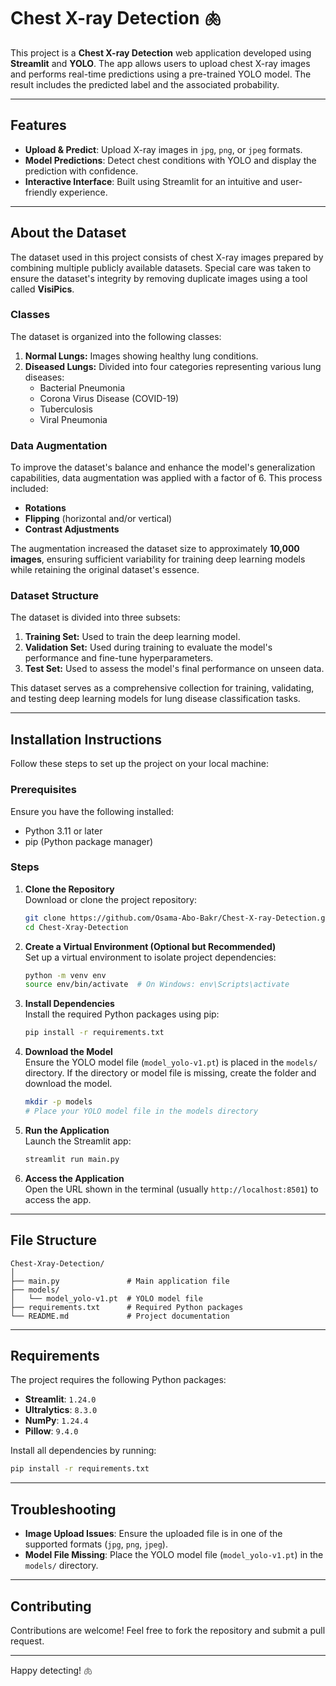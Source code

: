 # Chest X-ray Detection 🫁

This project is a **Chest X-ray Detection** web application developed using **Streamlit** and **YOLO**. The app allows users to upload chest X-ray images and performs real-time predictions using a pre-trained YOLO model. The result includes the predicted label and the associated probability.

---

## Features
- **Upload & Predict**: Upload X-ray images in `jpg`, `png`, or `jpeg` formats.
- **Model Predictions**: Detect chest conditions with YOLO and display the prediction with confidence.
- **Interactive Interface**: Built using Streamlit for an intuitive and user-friendly experience.

---

## About the Dataset
The dataset used in this project consists of chest X-ray images prepared by combining multiple publicly available datasets. Special care was taken to ensure the dataset's integrity by removing duplicate images using a tool called **VisiPics**.

### Classes
The dataset is organized into the following classes:

1. **Normal Lungs:** Images showing healthy lung conditions.
2. **Diseased Lungs:** Divided into four categories representing various lung diseases:
   - Bacterial Pneumonia
   - Corona Virus Disease (COVID-19)
   - Tuberculosis
   - Viral Pneumonia

### Data Augmentation
To improve the dataset's balance and enhance the model's generalization capabilities, data augmentation was applied with a factor of 6. This process included:
- **Rotations**
- **Flipping** (horizontal and/or vertical)
- **Contrast Adjustments**

The augmentation increased the dataset size to approximately **10,000 images**, ensuring sufficient variability for training deep learning models while retaining the original dataset's essence.

### Dataset Structure
The dataset is divided into three subsets:
1. **Training Set:** Used to train the deep learning model.
2. **Validation Set:** Used during training to evaluate the model's performance and fine-tune hyperparameters.
3. **Test Set:** Used to assess the model's final performance on unseen data.

This dataset serves as a comprehensive collection for training, validating, and testing deep learning models for lung disease classification tasks.

---

## Installation Instructions  

Follow these steps to set up the project on your local machine:

### Prerequisites
Ensure you have the following installed:
- Python 3.11 or later
- pip (Python package manager)

### Steps
1. **Clone the Repository**  
   Download or clone the project repository:
   ```bash
   git clone https://github.com/Osama-Abo-Bakr/Chest-X-ray-Detection.git
   cd Chest-Xray-Detection
   ```

2. **Create a Virtual Environment (Optional but Recommended)**  
   Set up a virtual environment to isolate project dependencies:
   ```bash
   python -m venv env
   source env/bin/activate  # On Windows: env\Scripts\activate
   ```

3. **Install Dependencies**  
   Install the required Python packages using pip:
   ```bash
   pip install -r requirements.txt
   ```

4. **Download the Model**  
   Ensure the YOLO model file (`model_yolo-v1.pt`) is placed in the `models/` directory. If the directory or model file is missing, create the folder and download the model.

   ```bash
   mkdir -p models
   # Place your YOLO model file in the models directory
   ```

5. **Run the Application**  
   Launch the Streamlit app:
   ```bash
   streamlit run main.py
   ```

6. **Access the Application**  
   Open the URL shown in the terminal (usually `http://localhost:8501`) to access the app.

---

## File Structure  
```
Chest-Xray-Detection/
│
├── main.py               # Main application file
├── models/
│   └── model_yolo-v1.pt  # YOLO model file
├── requirements.txt      # Required Python packages
└── README.md             # Project documentation
```

---

## Requirements  

The project requires the following Python packages:
- **Streamlit**: `1.24.0`
- **Ultralytics**: `8.3.0`
- **NumPy**: `1.24.4`
- **Pillow**: `9.4.0`

Install all dependencies by running:
```bash
pip install -r requirements.txt
```

---

## Troubleshooting  

- **Image Upload Issues**: Ensure the uploaded file is in one of the supported formats (`jpg`, `png`, `jpeg`).  
- **Model File Missing**: Place the YOLO model file (`model_yolo-v1.pt`) in the `models/` directory.

---

## Contributing  

Contributions are welcome! Feel free to fork the repository and submit a pull request.

---
Happy detecting! 🫁
